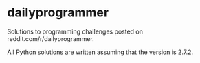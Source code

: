 dailyprogrammer
===============
Solutions to programming challenges posted on reddit.com/r/dailyprogrammer.

All Python solutions are written assuming that the version is 2.7.2.
